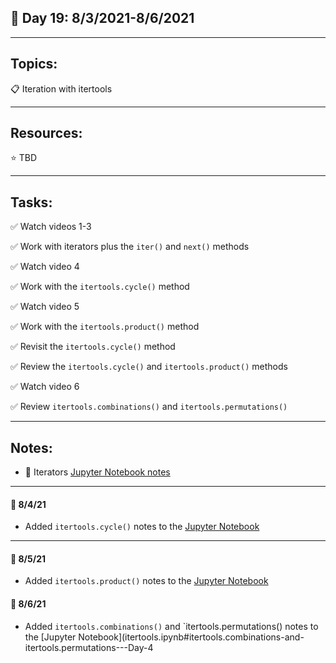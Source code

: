 ## :calendar: Day 19: 8/3/2021-8/6/2021

---

## Topics:

:clipboard: Iteration with itertools

---

## Resources:

:star: TBD

---

## Tasks:

:white_check_mark: Watch videos 1-3

:white_check_mark: Work with iterators plus the `iter()` and `next()` methods

:white_check_mark: Watch video 4

:white_check_mark: Work with the `itertools.cycle()` method

:white_check_mark: Watch video 5

:white_check_mark: Work with the `itertools.product()` method

:white_check_mark: Revisit the `itertools.cycle()` method

:white_check_mark: Review the `itertools.cycle()` and `itertools.product()` methods

:white_check_mark: Watch video 6

:white_check_mark: Review `itertools.combinations()` and `itertools.permutations()`

---

## Notes:

- :notebook: Iterators [Jupyter Notebook notes](itertools.ipynb)

---

#### :notebook: 8/4/21

- Added `itertools.cycle()` notes to the [Jupyter Notebook](itertools.ipynb#itertools.cycle---Day-2)

---

#### :notebook: 8/5/21

- Added `itertools.product()` notes to the [Jupyter Notebook](itertools.ipynb#itertools.product---Day-3)

#### :notebook: 8/6/21

- Added `itertools.combinations()` and `itertools.permutations() notes to the [Jupyter Notebook](itertools.ipynb#itertools.combinations-and-itertools.permutations---Day-4
